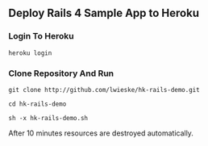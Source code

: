 ## Deploy Rails 4 Sample App to Heroku

### Login To Heroku

    heroku login

### Clone Repository And Run

    git clone http://github.com/lwieske/hk-rails-demo.git

    cd hk-rails-demo

    sh -x hk-rails-demo.sh

After 10 minutes resources are destroyed automatically.
